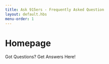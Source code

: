 ```yaml
---
title: Ask 915ers - Frequently Asked Question
layout: default.hbs
menu-order: 1
---
```


# Homepage

Got Questions? Get Answers Here!
